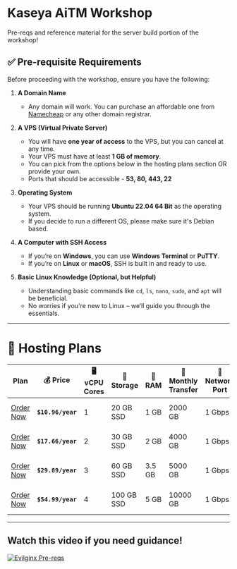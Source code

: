 # Kaseya AiTM Workshop
Pre-reqs and reference material for the server build portion of the workshop!

## ✅ Pre-requisite Requirements
Before proceeding with the workshop, ensure you have the following:

1. **A Domain Name**  
   - Any domain will work. You can purchase an affordable one from [Namecheap](https://www.namecheap.com/) or any other domain registrar.

2. **A VPS (Virtual Private Server)**  
   - You will have **one year of access** to the VPS, but you can cancel at any time.  
   - Your VPS must have at least **1 GB of memory**.  
   - You can pick from the options below in the hosting plans section OR provide your own.
   - Ports that should be accessible - **53, 80, 443, 22**

3. **Operating System**  
   - Your VPS should be running **Ubuntu 22.04 64 Bit** as the operating system.
   - If you decide to run a different OS, please make sure it's Debian based.

4. **A Computer with SSH Access**  
   - If you’re on **Windows**, you can use **Windows Terminal** or **PuTTY**.  
   - If you’re on **Linux** or **macOS**, SSH is built in and ready to use.

5. **Basic Linux Knowledge (Optional, but Helpful)**  
   - Understanding basic commands like `cd`, `ls`, `nano`, `sudo`, and `apt` will be beneficial.  
   - No worries if you're new to Linux – we’ll guide you through the essentials.

---

# 🚀 Hosting Plans

| Plan        | 💰 Price       | 🖥 vCPU Cores | 💾 Storage | 🧠 RAM  | 🔁 Monthly Transfer | 🚀 Network Port | 🔑 Access | 🌎 IPv4 Address | 
|---------------|--------------|-------------|------------|--------|------------------|--------------|----------|--------------|
|[Order Now](https://my.racknerd.com/aff.php?aff=10858&pid=912)  | **`$10.96/year`** | 1 | 20 GB SSD  | 1 GB   | 2000 GB          | 1 Gbps       | Full Root Admin | 1 Dedicated |
|[Order Now](https://my.racknerd.com/aff.php?aff=10858&pid=913)  | **`$17.66/year`** | 2 | 30 GB SSD  | 2 GB   | 4000 GB          | 1 Gbps       | Full Root Admin | 1 Dedicated |
|[Order Now](https://my.racknerd.com/aff.php?aff=10858&pid=914)  | **`$29.89/year`** | 3 | 60 GB SSD  | 3.5 GB | 5000 GB          | 1 Gbps       | Full Root Admin | 1 Dedicated |
|[Order Now](https://my.racknerd.com/aff.php?aff=10858&pid=915)  | **`$54.99/year`** | 4 | 100 GB SSD  | 5 GB | 10000 GB          | 1 Gbps       | Full Root Admin | 1 Dedicated |

---
## Watch this video if you need guidance!
[![Evilginx Pre-reqs](https://img.youtube.com/vi/oto4OCppBgo/0.jpg)](https://www.youtube.com/watch?v=oto4OCppBgo)

